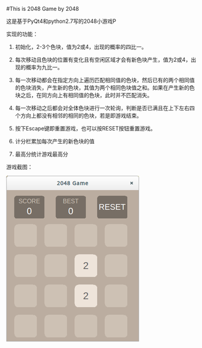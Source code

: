 #This is 2048 Game by 2048

这是基于PyQt4和python2.7写的2048小游戏P

实现的功能：

1. 初始化，2-3个色块，值为2或4，出现的概率的四比一。

2. 每次移动且色块的位置有变化且有空闲区域才会有新色块产生，值为2或4，出现的概率为九比一。

3. 每一次移动都会在指定方向上遍历匹配相同值的色块，然后已有的两个相同值的色块消失，产生新的色块，其值为两个相同色块值之和。如果在产生新的色块之后，在同方向上有相同值的色块，此时并不匹配消失。

4. 每一次移动之后都会对全体色块进行一次轮询，判断是否已满且在上下左右四个方向上都没有相邻的相同的色块，若是即游戏结束。

5. 按下Escape键即重置游戏，也可以按RESET按钮重置游戏。

6. 计分栏累加每次产生的新色块的值

7. 最高分统计游戏最高分

游戏截图：


![2048Game](2048Game.png)